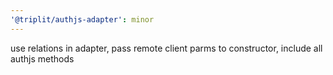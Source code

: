 ```yaml
---
'@triplit/authjs-adapter': minor
---
```


use relations in adapter, pass remote client parms to constructor, include all authjs methods

